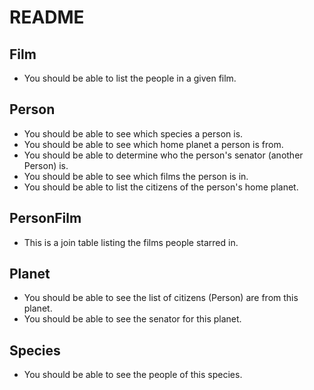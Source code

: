 # README

## Film
- You should be able to list the people in a given film.
## Person
- You should be able to see which species a person is.
- You should be able to see which home planet a person is from.
- You should be able to determine who the person's senator (another Person) is.
- You should be able to see which films the person is in.
- You should be able to list the citizens of the person's home planet.
## PersonFilm
- This is a join table listing the films people starred in.
## Planet
- You should be able to see the list of citizens (Person) are from this planet.
- You should be able to see the senator for this planet.
## Species
- You should be able to see the people of this species.
